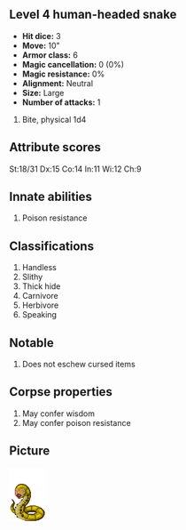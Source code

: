 ## Level 4 human-headed snake
- **Hit dice:** 3
- **Move:** 10"
- **Armor class:** 6
- **Magic cancellation:** 0 (0%)
- **Magic resistance:** 0%
- **Alignment:** Neutral
- **Size:** Large
- **Number of attacks:** 1
1. Bite, physical 1d4
## Attribute scores
St:18/31 Dx:15 Co:14 In:11 Wi:12 Ch:9
## Innate abilities
1. Poison resistance
## Classifications
1. Handless
2. Slithy
3. Thick hide
4. Carnivore
5. Herbivore
6. Speaking
## Notable
1. Does not eschew cursed items
## Corpse properties
1. May confer wisdom
2. May confer poison resistance
## Picture
![Golden naga hatchling](https://github.com/hyvanmielenpelit/GnollHackTileSet/blob/main/Monsters/golden_naga_hatchling/golden_naga_hatchling.png)
